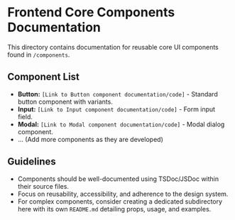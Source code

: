 # Frontend Core Components Documentation

This directory contains documentation for reusable core UI components found in `/components`.

## Component List

*   **Button:** `[Link to Button component documentation/code]` - Standard button component with variants.
*   **Input:** `[Link to Input component documentation/code]` - Form input field.
*   **Modal:** `[Link to Modal component documentation/code]` - Modal dialog component.
*   ... (Add more components as they are developed)

## Guidelines

*   Components should be well-documented using TSDoc/JSDoc within their source files.
*   Focus on reusability, accessibility, and adherence to the design system.
*   For complex components, consider creating a dedicated subdirectory here with its own `README.md` detailing props, usage, and examples. 